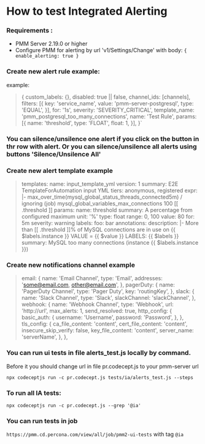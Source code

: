 # **How to test Integrated Alerting**
### Requirements :
* PMM Server 2.19.0 or higher
* Configure PMM for alerting by url 'v1/Settings/Change' with body:
    `{ enable_alerting: true }`


### Create new alert rule example:

example:
>    {
    custom_labels: {},
    disabled: true || false,
    channel_ids: [channels],
    filters: [{
        key: 'service_name',
        value: 'pmm-server-postgresql',
        type: 'EQUAL',
        }],
    for: '1s',
    severity: 'SEVERITY_CRITICAL',
    template_name: 'pmm_postgresql_too_many_connections',
    name: 'Test Rule',
    params: [{
        name: 'threshold',
        type: 'FLOAT',
        float: 1,
        }],
    }`


### You can silence/unsilence one alert if you click on the button in thr row with alert. Or you can silence/unsilence all alerts using buttons 'Silence/Unsilence All'

### Create new alert template example

> templates:
name: input_template_yml
version: 1
summary: E2E TemplateForAutomation input YML
tiers: anonymous, registered
expr: |-
max_over_time(mysql_global_status_threads_connected5m) / ignoring (job)
mysql_global_variables_max_connections
100
> [[ .threshold ]]
params:
name: threshold
summary: A percentage from configured maximum
unit: '%'
type: float
range: 0, 100
value: 80
for: 5m
severity: warning
labels:
foo: bar
annotations:
description: |-
More than [[ .threshold ]]% of MySQL connections are in use on {{ $labels.instance }}
VALUE = {{ $value }}
LABELS: {{ $labels }}
summary: MySQL too many connections (instance {{ $labels.instance }})


### Create new notifications channel example

>email: {
name: 'Email Channel',
type: 'Email',
addresses: 'some@email.com, other@email.com',
},
pagerDuty: {
name: 'PagerDuty Channel',
type: 'Pager Duty',
key: 'routingKey',
},
slack: {
name: 'Slack Channel',
type: 'Slack',
slackChannel: 'slackChannel',
},
webhook: {
name: 'Webhook Channel',
type: 'Webhook',
url: 'http://url',
max_alerts: 1,
send_resolved: true,
http_config: {
basic_auth: {
username: 'Username',
password: 'Password',
},
},
tls_config: {
ca_file_content: 'content',
cert_file_content: 'content',
insecure_skip_verify: false,
key_file_content: 'content',
server_name: 'serverName',
},
},


### You can run ui tests in file alerts_test.js locally by command. 
Before it you should change url in file pr.codecept.js to your pmm-server url

`npx codeceptjs run -c pr.codecept.js tests/ia/alerts_test.js --steps`

### To run all IA tests:

`npx codeceptjs run -c pr.codecept.js --grep '@ia'`

### You can run tests in job 
`https://pmm.cd.percona.com/view/all/job/pmm2-ui-tests` with tag `@ia`
